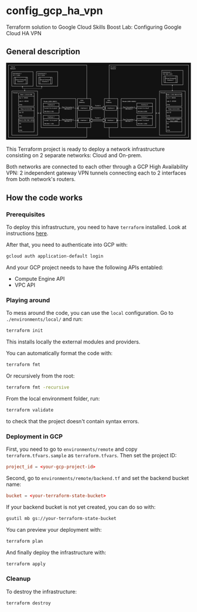 # config_gcp_ha_vpn
Terraform solution to Google Cloud Skills Boost Lab: Configuring Google Cloud HA VPN

## General description

![Network architecture diagram](./network_architecture.png)

This Terraform project is ready to deploy a network infrastructure consisting on 2 separate networks: Cloud and On-prem.

Both networks are connected to each other through a GCP High Availability VPN: 2 independent gateway VPN tunnels connecting each to 2 interfaces from both network's routers.

## How the code works

### Prerequisites

To deploy this infrastructure, you need to have `terraform` installed. Look at instructions [here](https://developer.hashicorp.com/terraform/install).

After that, you need to authenticate into GCP with:
```sh
gcloud auth application-default login
```

And your GCP project needs to have the following APIs entabled:

- Compute Engine API
- VPC API

### Playing around

To mess around the code, you can use the `local` configuration. Go to `./environments/local/` and run:
```sh
terraform init
```
This installs locally the external modules and providers.

You can automatically format the code with:
```sh
terraform fmt
```
Or recursively from the root:
```sh
terraform fmt -recursive
```

From the local environment folder, run:
```sh
terraform validate
```
to check that the project doesn't contain syntax errors.

### Deployment in GCP

First, you need to go to `environments/remote` and copy `terraform.tfvars.sample` as `terraform.tfvars`. Then set the project ID:
```conf
project_id = <your-gcp-project-id>
```

Second, go to `environments/remote/backend.tf` and set the backend bucket name:
```conf
bucket = <your-terraform-state-bucket>
```

If your backend bucket is not yet created, you can do so with:
```sh
gsutil mb gs://your-terraform-state-bucket
```

You can preview your deployment with:
```sh
terraform plan
```

And finally deploy the infrastructure with:
```sh
terraform apply
```

### Cleanup
To destroy the infrastructure:
```sh
terraform destroy
```
